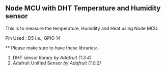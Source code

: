 ## Node MCU with DHT Temperature and Humidity sensor 

This is to measure the temperature, Humidity and Heat using Node MCU.

Pin Used : D5 i.e., GPIO 14

** Please make sure to have these libraries:-
  1. DHT sensor library *by Adafruit (1.3.4)*
  2. Adafruit Unified Sensor *by Adafruit (1.0.2)*
  
